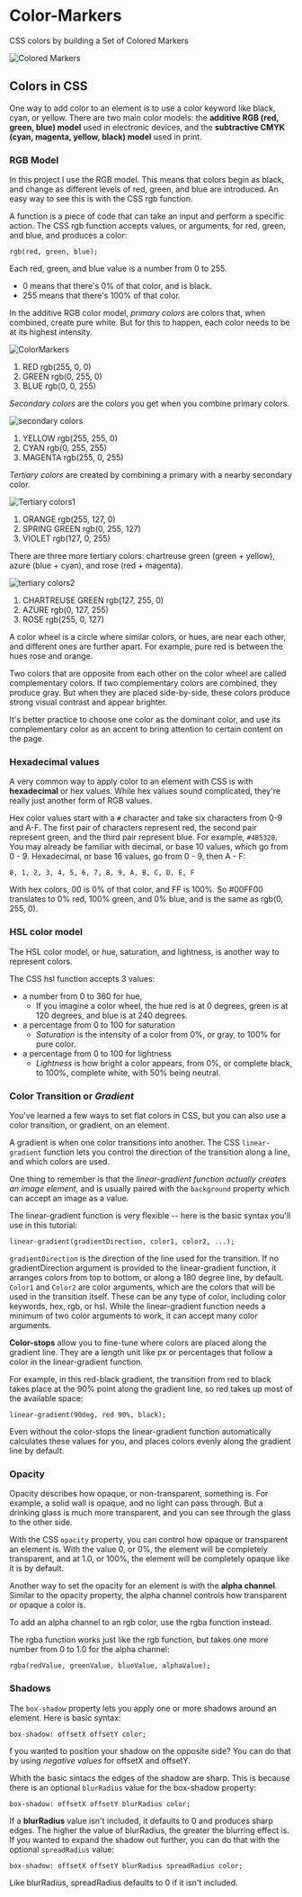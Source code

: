 # Color-Markers
CSS colors by building a Set of Colored Markers

![Colored Markers](https://user-images.githubusercontent.com/77103357/199968579-da597ff5-2f93-44fe-bdf1-48387689d896.png)

## Colors in CSS
One way to add color to an element is to use a color keyword like black, cyan, or yellow.
There are two main color models: the **additive RGB (red, green, blue) model** used in electronic devices, and the **subtractive CMYK (cyan, magenta, yellow, black) model** used in print.

### RGB Model
In this project I use the RGB model. This means that colors begin as black, and change as different levels of red, green, and blue are introduced. An easy way to see this is with the CSS rgb function.

A function is a piece of code that can take an input and perform a specific action. The CSS rgb function accepts values, or arguments, for red, green, and blue, and produces a color:
```
rgb(red, green, blue);
```
Each red, green, and blue value is a number from 0 to 255. 
- 0 means that there's 0% of that color, and is black. 
- 255 means that there's 100% of that color.

In the additive RGB color model, _primary colors_ are colors that, when combined, create pure white. But for this to happen, each color needs to be at its highest intensity.

![ColorMarkers](https://user-images.githubusercontent.com/77103357/199969151-3d722498-2b91-4b3d-b433-3fe9aa4aff0d.png)
1. RED rgb(255, 0, 0)
1. GREEN rgb(0, 255, 0)
1. BLUE rgb(0, 0, 255)

_Secondary colors_ are the colors you get when you combine primary colors. 

![secondary colors](https://user-images.githubusercontent.com/77103357/199969237-c93d8c1e-8897-4a05-8e0e-2c7c79a409f0.png)
1. YELLOW rgb(255, 255, 0)
1. CYAN rgb(0, 255, 255)
1. MAGENTA rgb(255, 0, 255)

_Tertiary colors_ are created by combining a primary with a nearby secondary color.

![Tertiary colors1](https://user-images.githubusercontent.com/77103357/199969494-8c3dec11-ed79-4af1-ab58-82f9167ac1ee.png)
1. ORANGE rgb(255, 127, 0)
1. SPRING GREEN rgb(0, 255, 127)
1. VIOLET rgb(127, 0, 255)

There are three more tertiary colors: chartreuse green (green + yellow), azure (blue + cyan), and rose (red + magenta). 

![tertiary colors2](https://user-images.githubusercontent.com/77103357/199969572-fe2aec60-fdfd-4c1c-bfe1-8f7cd8e8e6c3.png)
1. CHARTREUSE GREEN rgb(127, 255, 0)
1. AZURE rgb(0, 127, 255)
1. ROSE rgb(255, 0, 127)

A color wheel is a circle where similar colors, or hues, are near each other, and different ones are further apart. For example, pure red is between the hues rose and orange.

Two colors that are opposite from each other on the color wheel are called complementary colors. If two complementary colors are combined, they produce gray. But when they are placed side-by-side, these colors produce strong visual contrast and appear brighter.

It's better practice to choose one color as the dominant color, and use its complementary color as an accent to bring attention to certain content on the page.

### Hexadecimal values
A very common way to apply color to an element with CSS is with **hexadecimal** or hex values. While hex values sound complicated, they're really just another form of RGB values.

Hex color values start with a `#` character and take six characters from 0-9 and A-F. The first pair of characters represent red, the second pair represent green, and the third pair represent blue. For example, `#4B5320`.
You may already be familiar with decimal, or base 10 values, which go from 0 - 9. Hexadecimal, or base 16 values, go from 0 - 9, then A - F:
```
0, 1, 2, 3, 4, 5, 6, 7, 8, 9, A, B, C, D, E, F
```
With hex colors, 00 is 0% of that color, and FF is 100%. So #00FF00 translates to 0% red, 100% green, and 0% blue, and is the same as rgb(0, 255, 0).

### HSL color model

The HSL color model, or hue, saturation, and lightness, is another way to represent colors.

The CSS hsl function accepts 3 values: 
- a number from 0 to 360 for hue, 
  - If you imagine a color wheel, the hue red is at 0 degrees, green is at 120 degrees, and blue is at 240 degrees.
- a percentage from 0 to 100 for saturation
  - _Saturation_ is the intensity of a color from 0%, or gray, to 100% for pure color.
- a percentage from 0 to 100 for lightness
  - _Lightness_ is how bright a color appears, from 0%, or complete black, to 100%, complete white, with 50% being neutral.

### Color Transition or _Gradient_
You've learned a few ways to set flat colors in CSS, but you can also use a color transition, or gradient, on an element.

A gradient is when one color transitions into another. The CSS `linear-gradient` function lets you control the direction of the transition along a line, and which colors are used.

One thing to remember is that the _linear-gradient function actually creates an image element_, and is usually paired with the `background` property which can accept an image as a value.

The linear-gradient function is very flexible -- here is the basic syntax you'll use in this tutorial:
```
linear-gradient(gradientDirection, color1, color2, ...);
```
`gradientDirection` is the direction of the line used for the transition.
If no gradientDirection argument is provided to the linear-gradient function, it arranges colors from top to bottom, or along a 180 degree line, by default.
 `Color1` and `Color2` are color arguments, which are the colors that will be used in the transition itself. These can be any type of color, including color keywords, hex, rgb, or hsl.
While the linear-gradient function needs a minimum of two color arguments to work, it can accept many color arguments.

**Color-stops** allow you to fine-tune where colors are placed along the gradient line. They are a length unit like px or percentages that follow a color in the linear-gradient function.

For example, in this red-black gradient, the transition from red to black takes place at the 90% point along the gradient line, so red takes up most of the available space:
```
linear-gradient(90deg, red 90%, black);
```
Even without the color-stops the linear-gradient function automatically calculates these values for you, and places colors evenly along the gradient line by default.

### Opacity

Opacity describes how opaque, or non-transparent, something is. For example, a solid wall is opaque, and no light can pass through. But a drinking glass is much more transparent, and you can see through the glass to the other side.

With the CSS `opacity` property, you can control how opaque or transparent an element is. With the value 0, or 0%, the element will be completely transparent, and at 1.0, or 100%, the element will be completely opaque like it is by default.

Another way to set the opacity for an element is with the **alpha channel**. Similar to the opacity property, the alpha channel controls how transparent or opaque a color is.

To add an alpha channel to an rgb color, use the rgba function instead.

The rgba function works just like the rgb function, but takes one more number from 0 to 1.0 for the alpha channel:
```
rgba(redValue, greenValue, blueValue, alphaValue);

```
### Shadows
The `box-shadow` property lets you apply one or more shadows around an element. Here is basic syntax:
```
box-shadow: offsetX offsetY color;
```
f you wanted to position your shadow on the opposite side? You can do that by using _negative values_ for offsetX and offsetY.

Whith the basic sintacs the edges of the shadow are sharp. This is because there is an optional `blurRadius` value for the box-shadow property:
```
box-shadow: offsetX offsetY blurRadius color;
```
If a **blurRadius** value isn't included, it defaults to 0 and produces sharp edges. The higher the value of blurRadius, the greater the blurring effect is.
If you wanted to expand the shadow out further, you can do that with the optional `spreadRadius` value:
```
box-shadow: offsetX offsetY blurRadius spreadRadius color;
```
Like blurRadius, spreadRadius defaults to 0 if it isn't included.

